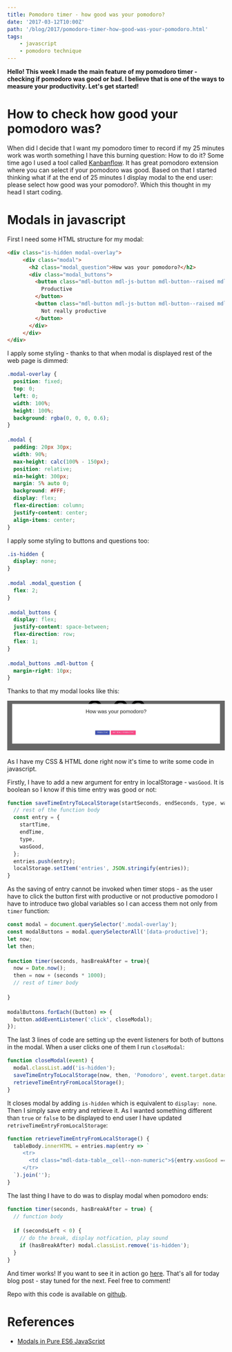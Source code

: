 ```yaml
---
title: Pomodoro timer - how good was your pomodoro?
date: '2017-03-12T10:00Z'
path: '/blog/2017/pomodoro-timer-how-good-was-your-pomodoro.html'
tags: 
    - javascript
    - pomodoro technique
---
```


**Hello! This week I made the main feature of my pomodoro timer -
checking if pomodoro was good or bad. I believe that is one of the ways
to measure your productivity. Let's get started!**

How to check how good your pomodoro was?
========================================

When did I decide that I want my pomodoro timer to record if my 25
minutes work was worth something I have this burning question: How to do
it? Some time ago I used a tool called
[Kanbanflow](https://kanbanflow.com/). It has great pomodoro extension
where you can select if your pomodoro was good. Based on that I started
thinking what if at the end of 25 minutes I display modal to the end
user: please select how good was your pomodoro?. Which this thought in
my head I start coding.

Modals in javascript
====================

First I need some HTML structure for my modal:

```html
<div class="is-hidden modal-overlay">
     <div class="modal">
       <h2 class="modal_question">How was your pomodoro?</h2>
       <div class="modal_buttons">
         <button class="mdl-button mdl-js-button mdl-button--raised mdl-button--colored" data-productive="true">
           Productive
         </button>
         <button class="mdl-button mdl-js-button mdl-button--raised mdl-button--accent" data-productive="false">
           Not really productive
         </button>
       </div>
     </div>
</div>
```

I apply some styling - thanks to that when modal is displayed rest of
the web page is dimmed:

```css
.modal-overlay {
  position: fixed;
  top: 0;
  left: 0;
  width: 100%;
  height: 100%;
  background: rgba(0, 0, 0, 0.6);
}

.modal {
  padding: 20px 30px;
  width: 90%;
  max-height: calc(100% - 150px);
  position: relative;
  min-height: 300px;
  margin: 5% auto 0;
  background: #FFF;
  display: flex;
  flex-direction: column;
  justify-content: center;
  align-items: center;
}
```

I apply some styling to buttons and questions too:

```css
.is-hidden {
  display: none;
}

.modal .modal_question {
  flex: 2;
}

.modal_buttons {
  display: flex;
  justify-content: space-between;
  flex-direction: row;
  flex: 1;
}

.modal_buttons .mdl-button {
  margin-right: 10px;
}
```

Thanks to that my modal looks like this:

![Modal for pomodoro timer](./pomodoro_modal.jpg)

As I have my CSS & HTML done right now it's time to write some code in
javascript.

Firstly, I have to add a new argument for entry in localStorage -
`wasGood`. It is boolean so I know if this time entry was good or not:

```javascript
function saveTimeEntryToLocalStorage(startSeconds, endSeconds, type, wasGood) {
  // rest of the function body
  const entry = {
    startTime,
    endTime,
    type,
    wasGood,
  };
  entries.push(entry);
  localStorage.setItem('entries', JSON.stringify(entries));
}
```

As the saving of entry cannot be invoked when timer stops - as the user
have to click the button first with productive or not productive
pomodoro I have to introduce two global variables so I can access them
not only from `timer` function:

```javascript
const modal = document.querySelector('.modal-overlay');
const modalButtons = modal.querySelectorAll('[data-productive]');
let now;
let then;

function timer(seconds, hasBreakAfter = true){
  now = Date.now();
  then = now + (seconds * 1000);
  // rest of timer body

}

modalButtons.forEach((button) => {
  button.addEventListener('click', closeModal);
});
```

The last 3 lines of code are setting up the event listeners for both of
buttons in the modal. When a user clicks one of them I run `closeModal`:

```javascript
function closeModal(event) {
  modal.classList.add('is-hidden');
  saveTimeEntryToLocalStorage(now, then, 'Pomodoro', event.target.dataset.productive);
  retrieveTimeEntryFromLocalStorage();
}
```

It closes modal by adding `is-hidden` which is equivalent to
`display: none`. Then I simply save entry and retrieve it. As I wanted
something different than `true` or `false` to be displayed to end user I
have updated `retriveTimeEntryFromLocalStorage`:

```javascript
function retrieveTimeEntryFromLocalStorage() {
  tableBody.innerHTML = entries.map(entry => `
     <tr>
       <td class="mdl-data-table__cell--non-numeric">${entry.wasGood === true ? '✔' : '✖'}</td>
     </tr>
  `).join('');
}
```

The last thing I have to do was to display modal when pomodoro ends:

```javascript
function timer(seconds, hasBreakAfter = true) {
  // function body

  if (secondsLeft < 0) {
    // do the break, display notfication, play sound
    if (hasBreakAfter) modal.classList.remove('is-hidden');
  }
}
```

And timer works! If you want to see it in action go
[here](https://krzysztofzuraw.github.io/pomodoro-timer/). That's all for
today blog post - stay tuned for the next. Feel free to comment!

Repo with this code is available on
[github](https://github.com/krzysztofzuraw/pomodoro-timer).

References
==========

-   [Modals in Pure ES6
    JavaScript](https://lowrey.me/modals-in-pure-es6-javascript/)
